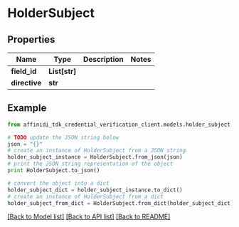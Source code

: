 # HolderSubject

## Properties

| Name          | Type          | Description | Notes |
| ------------- | ------------- | ----------- | ----- |
| **field_id**  | **List[str]** |             |
| **directive** | **str**       |             |

## Example

```python
from affinidi_tdk_credential_verification_client.models.holder_subject import HolderSubject

# TODO update the JSON string below
json = "{}"
# create an instance of HolderSubject from a JSON string
holder_subject_instance = HolderSubject.from_json(json)
# print the JSON string representation of the object
print HolderSubject.to_json()

# convert the object into a dict
holder_subject_dict = holder_subject_instance.to_dict()
# create an instance of HolderSubject from a dict
holder_subject_from_dict = HolderSubject.from_dict(holder_subject_dict)
```

[[Back to Model list]](../README.md#documentation-for-models) [[Back to API list]](../README.md#documentation-for-api-endpoints) [[Back to README]](../README.md)
